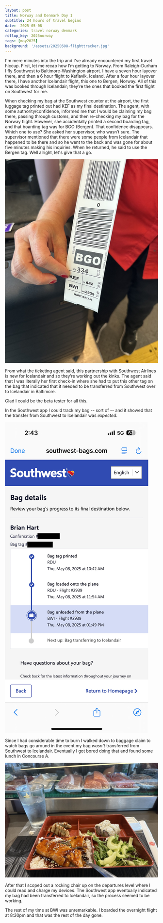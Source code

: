 ```yaml
---
layout: post
title: Norway and Denmark Day 1
subtitle: 24 hours of travel begins
date:  2025-05-08
categories: travel norway denmark
rollup_key: 2025norway
tags: [may2025]
background: '/assets/20250508-flighttracker.jpg'
---
```


I'm mere minutes into the trip and I've already encountered my first travel hiccup. First, let me recap how I’m getting to Norway. From Raleigh-Durham I fly Southwest to Baltimore-Washington airport. I have a seven hour layover there, and then a 6 hour flight to Keflavik, Iceland. After a four hour layover there, I have another Icelandair flight, this one to Bergen, Norway. All of this was booked through Icelandair; they’re the ones that booked the first flight on Southwest for me.

When checking my bag at the Southwest counter at the airport, the first luggage tag printed out had KEF as my final destination. The agent, with some authority/confidence, informed me that I would be claiming my bag there, passing through customs, and then re-checking my bag for the Norway flight. However, she accidentally printed a second boarding tag, and that boarding tag was for BGO (Bergen). That confidence disappears. Which one to use? She asked her supervisor, who wasn’t sure. The supervisor mentioned that there were some people from Icelandair that happened to be there and so he went to the back and was gone for about five minutes making his inquiries. When he returned, he said to use the Bergen tag. Well alright, let's give that a go.

<img src="/assets/20250508-bagtag.jpg" alt="Luggage bag tag showing BGO Bergen as the final destination." />

From what the ticketing agent said, this partnership with Southwest Airlines is new for Icelandair and so they’re working out the kinks. The agent said that I was literally her first check-in where she had to put this other tag on the bag that indicated that it needed to be transferred from Southwest over to Icelandair in Baltimore. 

Glad I could be the beta tester for all this. 

In the Southwest app I could track my bag -- sort of -- and it showed that the transfer from Southwest to Icelandair was _expected_.

<img src="/assets/20250508-bagtracker.jpg" alt="Screenshot from the Southwest app showing the next step in my bag's progress was to transfer the bag." />

 Since I had considerable time to burn I walked down to baggage claim to watch bags go around in the event my bag _wasn't_ transferred from Southwest to Icelandair. Eventually I got bored doing that and found some lunch in Concourse A. 

<img src="/assets/20250508-airportbento.jpg" alt="Sushi bento box showing salmon, rice, some gyoza, and a salad." />

After that I scoped out a rocking chair up on the departures level where I could read and charge my devices. The Southwest app eventually indicated my bag had been transferred to Icelandair, so the process seemed to be working. 

The rest of my time at BWI was unremarkable. I boarded the overnight flight at 8:30pm and that was the rest of the day gone.
